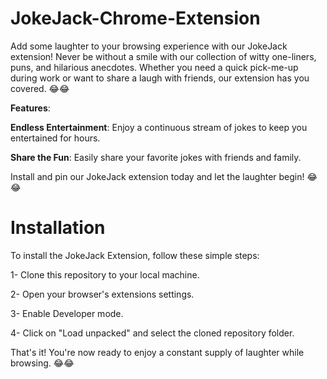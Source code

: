 # **JokeJack-Chrome-Extension**
Add some laughter to your browsing experience with our JokeJack extension! Never be without a smile with our collection of witty one-liners, puns, and hilarious anecdotes. Whether you need a quick pick-me-up during work or want to share a laugh with friends, our extension has you covered.
😂😂

**Features**:

**Endless Entertainment**: Enjoy a continuous stream of jokes to keep you entertained for hours.

**Share the Fun**: Easily share your favorite jokes with friends and family.


Install and pin our JokeJack extension today and let the laughter begin!
😂😂

# **Installation**
To install the JokeJack Extension, follow these simple steps:

1- Clone this repository to your local machine.

2- Open your browser's extensions settings.

3- Enable Developer mode.

4- Click on "Load unpacked" and select the cloned repository folder.

That's it! You're now ready to enjoy a constant supply of laughter while browsing.
😂😂
